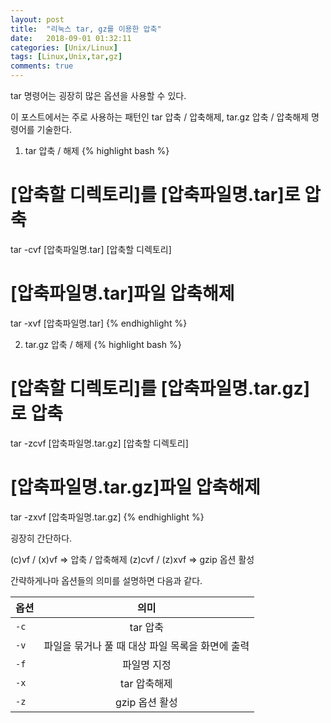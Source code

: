 ```yaml
---
layout: post
title:  "리눅스 tar, gz를 이용한 압축"
date:   2018-09-01 01:32:11
categories: [Unix/Linux]
tags: [Linux,Unix,tar,gz]
comments: true
---
```

tar 명령어는 굉장히 많은 옵션을 사용할 수 있다.

이 포스트에서는 주로 사용하는 패턴인 tar 압축 / 압축해제, tar.gz 압축 / 압축해제 명령어를 기술한다.

1. tar 압축 / 해제
{% highlight bash %}
# [압축할 디렉토리]를 [압축파일명.tar]로 압축
tar -cvf [압축파일명.tar] [압축할 디렉토리]

# [압축파일명.tar]파일 압축해제
tar -xvf [압축파일명.tar]
{% endhighlight %}

2. tar.gz 압축 / 해제
{% highlight bash %}
# [압축할 디렉토리]를 [압축파일명.tar.gz]로 압축
tar -zcvf [압축파일명.tar.gz] [압축할 디렉토리]

# [압축파일명.tar.gz]파일 압축해제
tar -zxvf [압축파일명.tar.gz]
{% endhighlight %}

굉장히 간단하다.

(c)vf / (x)vf => 압축 / 압축해제
(z)cvf / (z)xvf => gzip 옵션 활성

간략하게나마 옵션들의 의미를 설명하면 다음과 같다.

| 옵션 | 의미 |
|---|:---:|
| `-c` | tar 압축 |
| `-v` | 파일을 묶거나 풀 때 대상 파일 목록을 화면에 출력 |
| `-f` | 파일명 지정 |
| `-x` | tar 압축해제 |
| `-z` | gzip 옵션 활성 |
